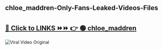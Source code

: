 
 ## chloe_maddren-Only-Fans-Leaked-Videos-Files

# <h2><a href="https://mediaupload.pro?chloe_maddren">🔗 Click to LINKS ⏩⏩ 👉 🟢 chloe_maddren </a></h2>

<a href="https://mediaupload.pro?chloe_maddren" rel="nofollow" data-target="animated-image.originalLink"><img src="https://i.ibb.co.com/xMMVF88/686577567.gif" alt="Viral Video Original" style="max-width: 100%; display: inline-block;" data-target="animated-image.originalImage"></a>